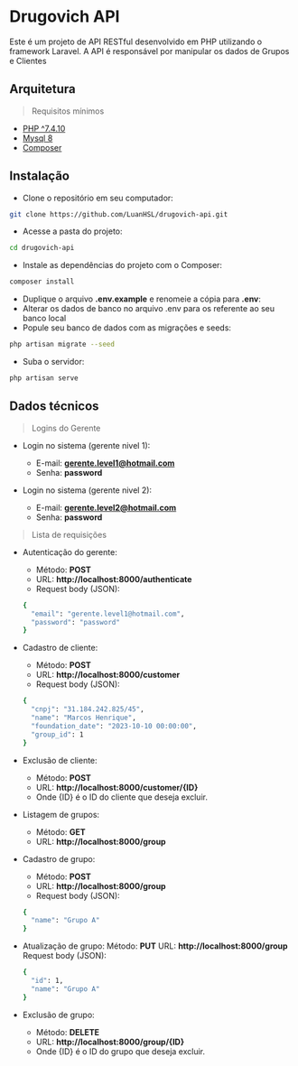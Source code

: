 # Drugovich API
Este é um projeto de API RESTful desenvolvido em PHP utilizando o framework Laravel. A API é responsável por manipular os dados de Grupos e Clientes

## Arquitetura

> Requisitos mínimos
- [PHP ^7.4.10](https://www.php.net)
- [Mysql 8](https://www.mysql.com)
- [Composer](https://getcomposer.org)

## Instalação

- Clone o repositório em seu computador:
```sh
git clone https://github.com/LuanHSL/drugovich-api.git
```

- Acesse a pasta do projeto:
```sh
cd drugovich-api
```

- Instale as dependências do projeto com o Composer:
```sh
composer install
```

- Duplique o arquivo **.env.example** e renomeie a cópia para **.env**:
- Alterar os dados de banco no arquivo .env para os referente ao seu banco local
- Popule seu banco de dados com as migrações e seeds:
```sh
php artisan migrate --seed
```

- Suba o servidor:
```sh
php artisan serve
```

## Dados técnicos

> Logins do Gerente
- Login no sistema (gerente nivel 1):
  - E-mail: **gerente.level1@hotmail.com**
  - Senha: **password**

- Login no sistema (gerente nivel 2):
  - E-mail: **gerente.level2@hotmail.com**
  - Senha: **password**

> Lista de requisições

- Autenticação do gerente:
  - Método: **POST**
  - URL: **http://localhost:8000/authenticate**
  - Request body (JSON):
  ```sh
  {
    "email": "gerente.level1@hotmail.com",
    "password": "password"
  }
  ```

- Cadastro de cliente:
  - Método: **POST**
  - URL: **http://localhost:8000/customer**
  - Request body (JSON):
  ```sh
  {
    "cnpj": "31.184.242.825/45",
    "name": "Marcos Henrique",
    "foundation_date": "2023-10-10 00:00:00",
    "group_id": 1
  }
  ```

- Exclusão de cliente:
  - Método: **POST**
  - URL: **http://localhost:8000/customer/{ID}**
  - Onde {ID} é o ID do cliente que deseja excluir.

- Listagem de grupos:
  - Método: **GET**
  - URL: **http://localhost:8000/group**

- Cadastro de grupo:
  - Método: **POST**
  - URL: **http://localhost:8000/group**
  - Request body (JSON):
  ```sh
  {
    "name": "Grupo A"
  }
  ```

- Atualização  de grupo:
  Método: **PUT**
  URL: **http://localhost:8000/group**
  Request body (JSON):
  ```sh
  {
    "id": 1,
    "name": "Grupo A"
  }
  ```

- Exclusão de grupo:
  - Método: **DELETE**
  - URL: **http://localhost:8000/group/{ID}**
  - Onde {ID} é o ID do grupo que deseja excluir.
